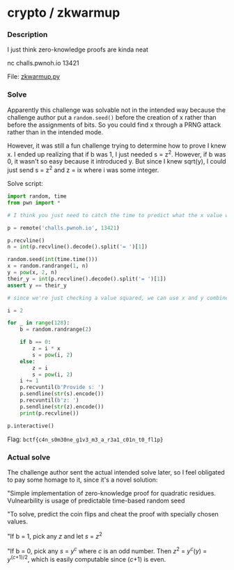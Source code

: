 # crypto / zkwarmup

### Description

I just think zero-knowledge proofs are kinda neat

nc challs.pwnoh.io 13421

File: [zkwarmup.py](./zkwarmup.py)

### Solve

Apparently this challenge was solvable not in the intended way because the challenge author put a `random.seed()` before the creation of x rather than before the assignments of bits. So you could find x through a PRNG attack rather than in the intended mode.

However, it was still a fun challenge trying to determine how to prove I knew x. I ended up realizing that if b was 1, I just needed s = z<sup>2</sup>. However, if b was 0, it wasn't so easy because it introduced y. But since I knew sqrt(y), I could just send s = z<sup>2</sup> and z = ix where i was some integer.

Solve script:
```py
import random, time
from pwn import *

# I think you just need to catch the time to predict what the x value will be

p = remote('challs.pwnoh.io', 13421)

p.recvline()
n = int(p.recvline().decode().split('= ')[1])

random.seed(int(time.time()))
x = random.randrange(1, n)
y = pow(x, 2, n)
their_y = int(p.recvline().decode().split('= ')[1])
assert y == their_y

# since we're just checking a value squared, we can use x and y combined with incrementing i and i^2 to proof

i = 2

for _ in range(128):
    b = random.randrange(2)

    if b == 0:
        z = i * x
        s = pow(i, 2)
    else:
        z = i
        s = pow(i, 2)
    i += 1
    p.recvuntil(b'Provide s: ')
    p.sendline(str(s).encode())
    p.recvuntil(b'z: ')
    p.sendline(str(z).encode())
    print(p.recvline())

p.interactive()
```

Flag: `bctf{c4n_s0m30ne_g1v3_m3_a_r3a1_c01n_t0_fl1p}`

### Actual solve

The challenge author sent the actual intended solve later, so I feel obligated to pay some homage to it, since it's a novel solution:

"Simple implementation of zero-knowledge proof for quadratic residues. Vulnearbility is usage of predictable time-based random seed

"To solve, predict the coin flips and cheat the proof with specially chosen values.

"If b = 1, pick any *z* and let *s* = *z*<sup>2</sup>

"If b = 0, pick any *s* = *y*<sup>*c*</sup> where *c* is an odd number. Then *z*<sup>2</sup> = *y*<sup>*c*</sup>(*y*) = *y*<sup>(*c*+1)/2</sup>, which is easily computable since (*c*+1) is even.